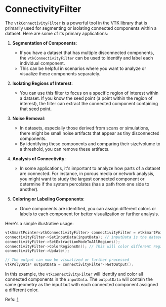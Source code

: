 # ConnectivityFilter

The `vtkConnectivityFilter` is a powerful tool in the VTK library that is primarily used for segmenting or isolating connected components within a dataset. Here are some of its primary applications:

1. **Segmentation of Components**: 
    - If you have a dataset that has multiple disconnected components, the `vtkConnectivityFilter` can be used to identify and label each individual component. 
    - This can be helpful in scenarios where you want to analyze or visualize these components separately.

2. **Isolating Regions of Interest**:
    - You can use this filter to focus on a specific region of interest within a dataset. If you know the seed point (a point within the region of interest), the filter can extract the connected component containing that seed point.

3. **Noise Removal**:
    - In datasets, especially those derived from scans or simulations, there might be small noise artifacts that appear as tiny disconnected components. 
    - By identifying these components and comparing their size/volume to a threshold, you can remove these artifacts.

4. **Analysis of Connectivity**:
    - In some applications, it's important to analyze how parts of a dataset are connected. For instance, in porous media or network analysis, you might want to study the largest connected component or determine if the system percolates (has a path from one side to another).

5. **Coloring or Labeling Components**:
    - Once components are identified, you can assign different colors or labels to each component for better visualization or further analysis.

Here's a simple illustrative usage:

```cpp
vtkSmartPointer<vtkConnectivityFilter> connectivityFilter = vtkSmartPointer<vtkConnectivityFilter>::New();
connectivityFilter->SetInputData(inputData); // inputData is the dataset you want to process
connectivityFilter->SetExtractionModeToAllRegions();
connectivityFilter->ColorRegionsOn(); // This will color different regions/components with different colors
connectivityFilter->Update();

// The output can now be visualized or further processed
vtkPolyData* outputData = connectivityFilter->GetOutput();
```

In this example, the `vtkConnectivityFilter` will identify and color all connected components in the `inputData`. The `outputData` will contain the same geometry as the input but with each connected component assigned a different color.


Refs: [1](https://vtk.org/doc/nightly/html/classvtkConnectivityFilter.html#details)
